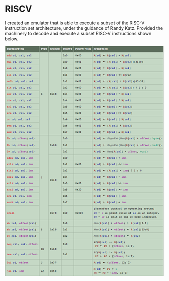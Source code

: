 # RISCV

I created an emulator that is able to execute a subset of the RISC-V instruction set architecture, under the guidance of Randy Katz. 
Provided the machinery to decode and execute a subset RISC-V instructions shown below. 

![ISA](https://github.com/YFateen/RISCV/blob/master/Photos/ISA.png)

